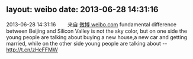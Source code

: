 layout: weibo
date: 2013-06-28 14:31:16
---
<meta name="referrer" content="no-referrer" />

2013-06-28 14:31:16  &nbsp;&nbsp;&nbsp;&nbsp;&nbsp;&nbsp; 来自 <a href="http://weibo.com/" rel="nofollow">微博 weibo.com</a>
fundamental difference between Beijing and Silicon Valley is not the sky color, but on one side the young people are talking about buying a new house,a new car and getting married, while on the other side young people are talking about -- http://t.cn/zHeFFMW ​​​
